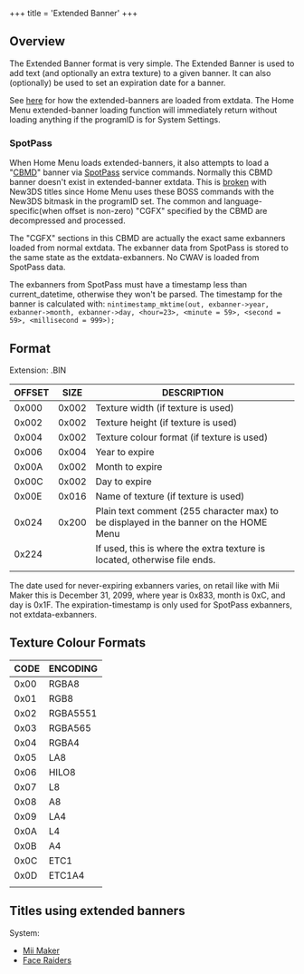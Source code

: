 +++
title = 'Extended Banner'
+++

## Overview

The Extended Banner format is very simple. The Extended Banner is used
to add text (and optionally an extra texture) to a given banner. It can
also (optionally) be used to set an expiration date for a banner.

See [here](Extdata "wikilink") for how the extended-banners are loaded
from extdata. The Home Menu extended-banner loading function will
immediately return without loading anything if the programID is for
System Settings.

### SpotPass

When Home Menu loads extended-banners, it also attempts to load a
"[CBMD](CBMD "wikilink")" banner via
[SpotPass](BOSS_Services "wikilink") service commands. Normally this
CBMD banner doesn't exist in extended-banner extdata. This is
[broken](BOSS_Services "wikilink") with New3DS titles since Home Menu
uses these BOSS commands with the New3DS bitmask in the programID set.
The common and language-specific(when offset is non-zero) "CGFX"
specified by the CBMD are decompressed and processed.

The "CGFX" sections in this CBMD are actually the exact same exbanners
loaded from normal extdata. The exbanner data from SpotPass is stored to
the same state as the extdata-exbanners. No CWAV is loaded from SpotPass
data.

The exbanners from SpotPass must have a timestamp less than
current_datetime, otherwise they won't be parsed. The timestamp for the
banner is calculated with:
`nintimestamp_mktime(out, exbanner->year, exbanner->month, exbanner->day, <hour=23>, <minute = 59>, <second = 59>, <millisecond = 999>);`

## Format

Extension: .BIN

| OFFSET | SIZE  | DESCRIPTION                                                                           |
|--------|-------|---------------------------------------------------------------------------------------|
| 0x000  | 0x002 | Texture width (if texture is used)                                                    |
| 0x002  | 0x002 | Texture height (if texture is used)                                                   |
| 0x004  | 0x002 | Texture colour format (if texture is used)                                            |
| 0x006  | 0x004 | Year to expire                                                                        |
| 0x00A  | 0x002 | Month to expire                                                                       |
| 0x00C  | 0x002 | Day to expire                                                                         |
| 0x00E  | 0x016 | Name of texture (if texture is used)                                                  |
| 0x024  | 0x200 | Plain text comment (255 character max) to be displayed in the banner on the HOME Menu |
| 0x224  |       | If used, this is where the extra texture is located, otherwise file ends.             |
|        |       |                                                                                       |

The date used for never-expiring exbanners varies, on retail like with
Mii Maker this is December 31, 2099, where year is 0x833, month is 0xC,
and day is 0x1F. The expiration-timestamp is only used for SpotPass
exbanners, not extdata-exbanners.

## Texture Colour Formats

| CODE | ENCODING |
|------|----------|
| 0x00 | RGBA8    |
| 0x01 | RGB8     |
| 0x02 | RGBA5551 |
| 0x03 | RGBA565  |
| 0x04 | RGBA4    |
| 0x05 | LA8      |
| 0x06 | HILO8    |
| 0x07 | L8       |
| 0x08 | A8       |
| 0x09 | LA4      |
| 0x0A | L4       |
| 0x0B | A4       |
| 0x0C | ETC1     |
| 0x0D | ETC1A4   |
|      |          |

## Titles using extended banners

System:

- [Mii Maker](Mii_Maker "wikilink")
- [Face Raiders](Face_Raiders "wikilink")